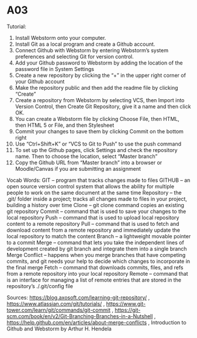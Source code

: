 # A03
Tutorial:
1.	Install Webstorm onto your computer.
2.	Install Git as a local program and create a Github account.
3.	Connect Github with Webstorm by entering Webstorm’s system preferences and selecting Git for version control.
4.	Add your Github password to Webstorm by adding the location of the password file in System Settings
5.	Create a new repository by clicking the “+” in the upper right corner of your Github account
6.	Make the repository public and then add the readme file by clicking “Create”
7.	Create a repository from Webstorm by selecting VCS, then Import into Version Control, then Create Git Repository, give it a name and then click OK.
8.	You can create a Webstorm file by clicking Choose File, then HTML, then HTML 5 or File, and then Stylesheet
9.	Commit your changes to save them by clicking Commit on the bottom right
10.	Use “Ctrl+Shift+K” or “VCS to Git to Push” to use the push command
11.	To set up the Github pages, click Settings and check the repository name. Then to choose the location, select “Master branch”
12.	Copy the Github URL from “Master branch” into a browser or Moodle/Canvas if you are submitting an assignment


Vocab Words:
GIT – program that tracks changes made to files
GITHUB – an open source version control system that allows the ability for multiple people to work on the same document at the same time
Repository – the .git/ folder inside a project; tracks all changes made to files in your project, building a history over time
Clone – git clone command copies an existing git repository
Commit – command that is used to save your changes to the local repository
Push – command that is used to upload local repository content to a remote repository
Pull – command that is used to fetch and download content from a remote repository and immediately update the local repository to match the content
Branch – a lightweight movable pointer to a commit
Merge – command that lets you take the independent lines of development created by git branch and integrate them into a single branch
Merge Conflict – happens when you merge branches that have competing commits, and git needs your help to decide which changes to incorporate in the final merge
Fetch – command that downloads commits, files, and refs from a remote repository into your local repository
Remote – command that is an interface for managing a list of remote entries that are stored in the repository’s ./.git/config file


Sources:
https://blog.axosoft.com/learning-git-repository/ , https://www.atlassian.com/git/tutorials/ , https://www.git-tower.com/learn/git/commands/git-commit , https://git-scm.com/book/en/v2/Git-Branching-Branches-in-a-Nutshell , https://help.github.com/en/articles/about-merge-conflicts , Introduction to Github and Webstorm by Arthur H. Hendela
